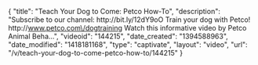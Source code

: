 {
    "title": "Teach Your Dog to Come: Petco How-To",
    "description": "Subscribe to our channel: http:\/\/bit.ly\/12dY9oO Train your dog with Petco! http:\/\/www.petco.com\/dogtraining Watch this informative video by Petco Animal Beha...",
    "videoid": "144215",
    "date_created": "1394588963",
    "date_modified": "1418181168",
    "type": "captivate",
    "layout": "video",
    "url": "\/v\/teach-your-dog-to-come-petco-how-to\/144215"
}